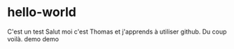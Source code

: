 # hello-world
C'est un test
Salut moi c'est Thomas et j'apprends à utiliser github.
Du coup voilà.
demo demo

